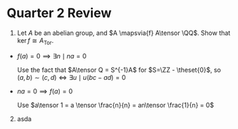 # Quarter 2 Review

1. Let $A$ be an abelian group, and $A \mapsvia{f} A\tensor \QQ$. Show that $\ker f \cong A_\text{Tor}$.
  - $f(a) = 0 \implies \exists n \mid na = 0$

    Use the fact that $A\tensor Q = S^{-1}A$ for $S=\ZZ - \theset{0}$, so $(a,b) \sim (c, d) \iff \exists u \mid u(bc-ad) = 0$


  - $na = 0 \implies f(a) = 0$

    Use $a\tensor 1 = a \tensor \frac{n}{n} = an\tensor \frac{1}{n} = 0$

2. asda
